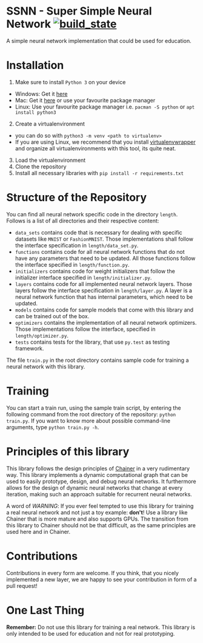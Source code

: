 # SSNN - Super Simple Neural Network [![build_state](https://travis-ci.org/HPI-DeepLearning/ssnn.svg?branch=master)](https://travis-ci.org/HPI-DeepLearning/ssnn)

A simple neural network implementation that could be used for education.

# Installation

1. Make sure to install `Python 3` on your device
  - Windows: Get it [here](https://www.python.org/downloads/windows/)
  - Mac: Get it [here](https://www.python.org/downloads/mac-osx/) or use
  your favourite package manager
  - Linux: Use your favourite package manager i.e. `pacman -S python` or
  `apt install python3`
2. Create a virtualenvironment
  - you can do so with `python3 -m venv <path to virtualenv>`
  - If you are using Linux, we recommend that you install
  [virtualenvwrapper](https://virtualenvwrapper.readthedocs.io/en/latest/)
  and organize all virtualenvironments with this tool, its quite neat.
3. Load the virtualenvironment
4. Clone the repository
4. Install all necessary libraries with `pip install -r requirements.txt`


# Structure of the Repository

You can find all neural network specific code in the directory `length`.
Follows is a list of all directories and their respective content:
- `data_sets` contains code that is necessary for dealing with specific
datasets like `MNIST` or `FashionMNIST`. Those implementations shall
follow the interface specification in `length/data_set.py`.
- `functions` contains code for all neural network functions that do not
have any parameters that need to be updated. All those functions follow
the interface specified in `length/function.py`.
- `initializers` contains code for weight initializers that follow the
initializer interface specified in `length/initializer.py`.
- `layers` contains code for all implemented neural network layers.
Those layers follow the interface specification in `length/layer.py`. A
layer is a neural network function that has internal parameters, which
need to be updated.
- `models` contains code for sample models that come with this library
and can be trained out of the box.
- `optimizers` contains the implementation of all neural network
optimizers. Those implementations follow the interface, specified in
`length/optimizer.py`.
- `tests` contains tests for the library, that use `py.test` as testing
framework.

The file `train.py` in the root directory contains sample code for
training a neural network with this library.

# Training

You can start a train run, using the sample train script, by entering
the following command from the root directory of the repository:
`python train.py`. If you want to know more about possible command-line
arguments, type `python train.py -h`.


# Principles of this library

This library follows the design principles of
[Chainer](https://chainer.org/) in a very rudimentary way. This library
implements a dynamic computational graph that can be used to easily
prototype, design, and debug neural networks. It furthermore allows for
the design of dynamic neural networks that change at every iteration,
making such an approach suitable for recurrent neural networks.

A word of *WARNING*: If you ever feel tempted to use this library for
training a real neural network and not just a toy example: **don't**! Use a
library like Chainer that is more mature and also supports GPUs. The
transition from this library to Chainer should not be that difficult, as
the same principles are used here and in Chainer.

# Contributions

Contributions in every form are welcome. If you think, that you nicely
implemented a new layer, we are happy to see your contribution in form
of a pull request!

# One Last Thing

**Remember:** Do not use this library for training a real network.
This library is only intended to be used for education and not for real
prototyping.
